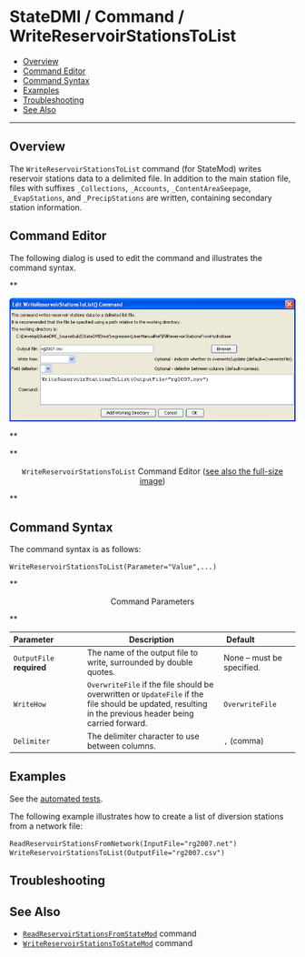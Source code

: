 # StateDMI / Command / WriteReservoirStationsToList #

* [Overview](#overview)
* [Command Editor](#command-editor)
* [Command Syntax](#command-syntax)
* [Examples](#examples)
* [Troubleshooting](#troubleshooting)
* [See Also](#see-also)

-------------------------

## Overview ##

The `WriteReservoirStationsToList` command (for StateMod)
writes reservoir stations data to a delimited file.
In addition to the main station file,
files with suffixes `_Collections`, `_Accounts`, `_ContentAreaSeepage`, `_EvapStations`, and `_PrecipStations` are written, containing secondary station information.

## Command Editor ##

The following dialog is used to edit the command and illustrates the command syntax.

**<p style="text-align: center;">
![WriteReservoirStationsToList](WriteReservoirStationsToList.png)
</p>**

**<p style="text-align: center;">
`WriteReservoirStationsToList` Command Editor (<a href="../WriteReservoirStationsToList.png">see also the full-size image</a>)
</p>**

## Command Syntax ##

The command syntax is as follows:

```text
WriteReservoirStationsToList(Parameter="Value",...)
```
**<p style="text-align: center;">
Command Parameters
</p>**

| **Parameter**&nbsp;&nbsp;&nbsp;&nbsp;&nbsp;&nbsp;&nbsp;&nbsp;&nbsp;&nbsp;&nbsp;&nbsp; | **Description** | **Default**&nbsp;&nbsp;&nbsp;&nbsp;&nbsp;&nbsp;&nbsp;&nbsp;&nbsp;&nbsp;&nbsp;&nbsp;&nbsp;&nbsp;&nbsp;&nbsp; |
| --------------|-----------------|----------------- |
| `OutputFile`<br>**required** | The name of the output file to write, surrounded by double quotes. | None – must be specified. |
| `WriteHow` | `OverwriteFile` if the file should be overwritten or `UpdateFile` if the file should be updated, resulting in the previous header being carried forward. | `OverwriteFile` |
| `Delimiter` | The delimiter character to use between columns. | `,` (comma) |

## Examples ##

See the [automated tests](https://github.com/OpenCDSS/cdss-app-statedmi-test/tree/master/test/regression/commands/WriteReservoirStationsToList).

The following example illustrates how to create a list of diversion stations from a network file:

```
ReadReservoirStationsFromNetwork(InputFile="rg2007.net")
WriteReservoirStationsToList(OutputFile="rg2007.csv")
```

## Troubleshooting ##

## See Also ##

* [`ReadReservoirStationsFromStateMod`](../ReadReservoirStationsFromStateMod/ReadReservoirStationsFromStateMod.md) command
* [`WriteReservoirStationsToStateMod`](../WriteReservoirStationsToStateMod/WriteReservoirStationsToStateMod.md) command
